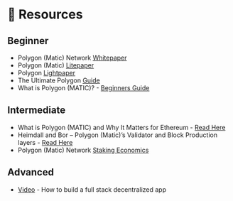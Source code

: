 # 👀 Resources

## Beginner

* Polygon (Matic) Network [Whitepaper](https://github.com/maticnetwork/whitepaper)
* Polygon (Matic) [Litepaper](https://matic.network/matic-litepaper.pdf)
* Polygon [Lightpaper](https://polygon.technology/lightpaper-polygon.pdf)
* The Ultimate Polygon [Guide](https://kriptomat.io/polygon/)
* What is Polygon \(MATIC\)? - [Beginners Guide](https://www.blocmates.com/blogmates/what-is-polygon-matic)

## Intermediate

* What is Polygon \(MATIC\) and Why It Matters for Ethereum - [Read Here](https://decrypt.co/resources/what-is-polygon-matic-and-why-it-matters-for-ethereum)
* Heimdall and Bor – Polygon (Matic)’s Validator and Block Production layers - [Read Here](https://blog.polygon.technology/heimdall-and-bor-1f8f881cd6a4)
* Polygon (Matic) Network [Staking Economics](https://blog.polygon.technology/matic-network-staking-economics-7439571f2784)

## Advanced

* [Video](https://youtu.be/QAO7YxF7hSk) - How to build a full stack decentralized app

